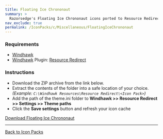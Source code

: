 ```yaml
---
title: Floating Ice Chrononaut
summary: >
  Razorsedge's Floating Ice Chrononaut icons ported to Resource Redirect.
nav_exclude: true
permalink: /IconPacks/c/Miscellaneous/FloatingIceChrononaut
---
```


<!-- ![Floating Ice Chrononaut Preview](https://gitlab.com/the-back-room/windhawk/resource-redirect/floating-ice-chrononaut/-/raw/main/Extras/Preview.bmp) -->

### Requirements

- [Windhawk](https://windhawk.net/)
- [Windhawk](https://windhawk.net/) Plugin: [Resource Redirect](https://windhawk.net/mods/icon-resource-redirect)

### Instructions

 - Download the ZIP archive from the link below.
 - Extract the contents of the folder into a safe location of your choice. *(Example: `C:\Windhawk Resources\Resource Redirect\<Icon Pack>`)*
 - Add the path of the theme.ini folder to **Windhawk >> Resource Redirect >> Settings >> Theme paths**
 - Click the **Save settings** button and refresh your icon cache

<a href="https://gitlab.com/the-back-room/windhawk/resource-redirect/floating-ice-chrononaut/-/archive/main/floating-ice-chrononaut-main.zip" class="btn btn--primary btn--lg" target="_blank" rel="noopener noreferrer">Download Floating Ice Chrononaut</a>

---

<a href="/IconPacks" class="btn btn--secondary btn--sm">Back to Icon Packs</a>